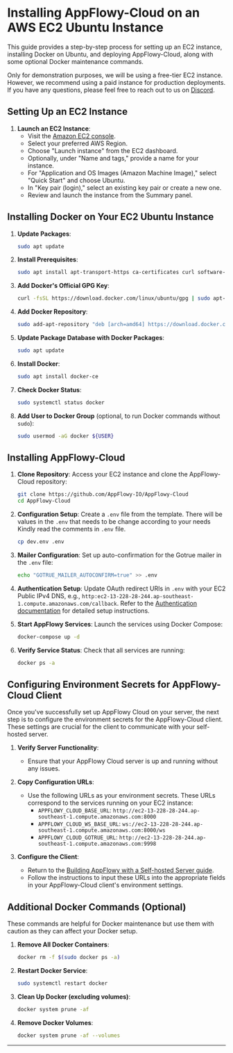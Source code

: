 # Installing AppFlowy-Cloud on an AWS EC2 Ubuntu Instance

This guide provides a step-by-step process for setting up an EC2 instance, installing Docker on Ubuntu, and deploying AppFlowy-Cloud, along with some optional Docker maintenance commands.

Only for demonstration purposes, we will be using a free-tier EC2 instance. However, we recommend using a paid instance for production deployments.
If you have any questions, please feel free to reach out to us on [Discord](https://discord.gg/9Q2xaN37tV).

## Setting Up an EC2 Instance

1. **Launch an EC2 Instance**:
   - Visit the [Amazon EC2 console](https://console.aws.amazon.com/ec2/).
   - Select your preferred AWS Region.
   - Choose "Launch instance" from the EC2 dashboard.
   - Optionally, under "Name and tags," provide a name for your instance.
   - For "Application and OS Images (Amazon Machine Image)," select "Quick Start" and choose Ubuntu.
   - In "Key pair (login)," select an existing key pair or create a new one.
   - Review and launch the instance from the Summary panel.

## Installing Docker on Your EC2 Ubuntu Instance

1. **Update Packages**:
   ```bash
   sudo apt update
   ```

2. **Install Prerequisites**:
   ```bash
   sudo apt install apt-transport-https ca-certificates curl software-properties-common
   ```

3. **Add Docker's Official GPG Key**:
   ```bash
   curl -fsSL https://download.docker.com/linux/ubuntu/gpg | sudo apt-key add -
   ```

4. **Add Docker Repository**:
   ```bash
   sudo add-apt-repository "deb [arch=amd64] https://download.docker.com/linux/ubuntu $(lsb_release -cs) stable"
   ```

5. **Update Package Database with Docker Packages**:
   ```bash
   sudo apt update
   ```

6. **Install Docker**:
   ```bash
   sudo apt install docker-ce
   ```

7. **Check Docker Status**:
   ```bash
   sudo systemctl status docker
   ```

8. **Add User to Docker Group** (optional, to run Docker commands without `sudo`):
   ```bash
   sudo usermod -aG docker ${USER}
   ```

## Installing AppFlowy-Cloud

1. **Clone Repository**:
   Access your EC2 instance and clone the AppFlowy-Cloud repository:
   ```bash
   git clone https://github.com/AppFlowy-IO/AppFlowy-Cloud
   cd AppFlowy-Cloud
   ```

2. **Configuration Setup**:
   Create a `.env` file from the template. There will be values in the `.env` that needs to be change according to 
   your needs Kindly read the comments in `.env` file. 
   ```bash
   cp dev.env .env
   ```

3. **Mailer Configuration**:
   Set up auto-confirmation for the Gotrue mailer in the `.env` file:
   ```bash
   echo "GOTRUE_MAILER_AUTOCONFIRM=true" >> .env
   ```

4. **Authentication Setup**:
   Update OAuth redirect URIs in `.env` with your EC2 Public IPv4 DNS, e.g., `http:ec2-13-228-28-244.ap-southeast-1.compute.amazonaws.com/callback`. Refer to the [Authentication documentation](./AUTHENTICATION.md) for detailed setup instructions.

5. **Start AppFlowy Services**:
   Launch the services using Docker Compose:
   ```bash
   docker-compose up -d
   ```

6. **Verify Service Status**:
   Check that all services are running:
   ```bash
   docker ps -a
   ```

## Configuring Environment Secrets for AppFlowy-Cloud Client

Once you've successfully set up AppFlowy Cloud on your server, the next step is to configure the environment secrets for the AppFlowy-Cloud client. These settings are crucial for the client to communicate with your self-hosted server.

1. **Verify Server Functionality**:
   - Ensure that your AppFlowy Cloud server is up and running without any issues.

2. **Copy Configuration URLs**:
   - Use the following URLs as your environment secrets. These URLs correspond to the services running on your EC2 instance:
      - `APPFLOWY_CLOUD_BASE_URL`: `http://ec2-13-228-28-244.ap-southeast-1.compute.amazonaws.com:8000`
      - `APPFLOWY_CLOUD_WS_BASE_URL`: `ws://ec2-13-228-28-244.ap-southeast-1.compute.amazonaws.com:8000/ws`
      - `APPFLOWY_CLOUD_GOTRUE_URL`: `http://ec2-13-228-28-244.ap-southeast-1.compute.amazonaws.com:9998`

3. **Configure the Client**:
   - Return to the [Building AppFlowy with a Self-hosted Server guide](https://docs.appflowy.io/docs/guides/appflowy/self-hosting-appflowy#step-2-building-appflowy-with-a-self-hosted-server).
   - Follow the instructions to input these URLs into the appropriate fields in your AppFlowy-Cloud client's environment settings.

## Additional Docker Commands (Optional)

These commands are helpful for Docker maintenance but use them with caution as they can affect your Docker setup.

1. **Remove All Docker Containers**:
   ```bash
   docker rm -f $(sudo docker ps -a)
   ```

2. **Restart Docker Service**:
   ```bash
   sudo systemctl restart docker
   ```

3. **Clean Up Docker (excluding volumes)**:
   ```bash
   docker system prune -af
   ```

4. **Remove Docker Volumes**:
   ```bash
   docker system prune -af --volumes
   ```

---
